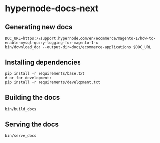 # hypernode-docs-next

## Generating new docs

```
DOC_URL=https://support.hypernode.com/en/ecommerce/magento-1/how-to-enable-mysql-query-logging-for-magento-1-x
bin/download_doc --output-dir=docs/ecommerce-applications $DOC_URL
```

## Installing dependencies

```
pip install -r requirements/base.txt
# or for development:
pip install -r requirements/development.txt
```

## Building the docs

```
bin/build_docs
```

## Serving the docs

```
bin/serve_docs
```
